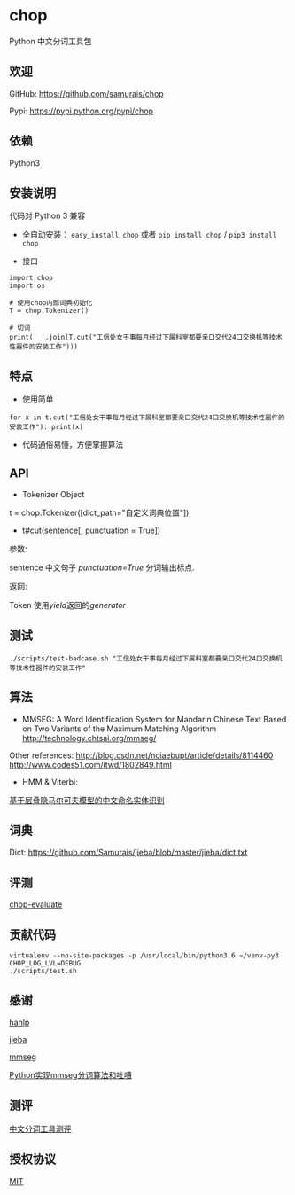 # chop
Python 中文分词工具包

## 欢迎

GitHub: https://github.com/samurais/chop

Pypi: https://pypi.python.org/pypi/chop

## 依赖

Python3

## 安装说明

代码对 Python 3 兼容

*  全自动安装： ``easy_install chop`` 或者 ``pip install chop`` / ``pip3 install chop``

* 接口

```
import chop
import os

# 使用chop内部词典初始化
T = chop.Tokenizer()

# 切词
print(' '.join(T.cut("工信处女干事每月经过下属科室都要亲口交代24口交换机等技术性器件的安装工作")))

```

## 特点

* 使用简单

```
for x in t.cut("工信处女干事每月经过下属科室都要亲口交代24口交换机等技术性器件的安装工作"): print(x)
```

* 代码通俗易懂，方便掌握算法

## API

* Tokenizer Object

t = chop.Tokenizer([dict_path="自定义词典位置"])

* t#cut(sentence[, punctuation = True])

参数:

sentence 中文句子
*punctuation=True* 分词输出标点.

返回:

Token 使用*yield*返回的*generator*

## 测试

```
./scripts/test-badcase.sh "工信处女干事每月经过下属科室都要亲口交代24口交换机等技术性器件的安装工作"
```

## 算法

* MMSEG: 
A Word Identification System for Mandarin Chinese Text Based on Two
Variants of the Maximum Matching Algorithm
http://technology.chtsai.org/mmseg/

Other references:
http://blog.csdn.net/nciaebupt/article/details/8114460
http://www.codes51.com/itwd/1802849.html

* HMM & Viterbi:

[基于层叠隐马尔可夫模型的中文命名实体识别](http://xueshu.baidu.com/s?wd=%E5%9F%BA%E4%BA%8E%E5%B1%82%E5%8F%A0%E9%9A%90%E9%A9%AC%E5%B0%94%E5%8F%AF%E5%A4%AB%E6%A8%A1%E5%9E%8B%E7%9A%84%E4%B8%AD%E6%96%87%E5%91%BD%E5%90%8D%E5%AE%9E%E4%BD%93%E8%AF%86%E5%88%AB&tn=SE_baiduxueshu_c1gjeupa&ie=utf-8&sc_hit=1)

## 词典

Dict:
https://github.com/Samurais/jieba/blob/master/jieba/dict.txt

## 评测

[chop-evaluate](https://github.com/Samurais/chop-evaluate)

## 贡献代码

```
virtualenv --no-site-packages -p /usr/local/bin/python3.6 ~/venv-py3
CHOP_LOG_LVL=DEBUG
./scripts/test.sh
```

## 感谢

[hanlp](http://www.hankcs.com/nlp/ner/) 

[jieba](https://github.com/fxsjy/jieba)

[mmseg](http://technology.chtsai.org/mmseg/)

[Python实现mmseg分词算法和吐嘈](http://blog.csdn.net/acceptedxukai/article/details/7390300)

## 测评

[中文分词工具测评](http://rsarxiv.github.io/2016/11/29/%E4%B8%AD%E6%96%87%E5%88%86%E8%AF%8D%E5%B7%A5%E5%85%B7%E6%B5%8B%E8%AF%84/)

## 授权协议
[MIT](./LICENSE)